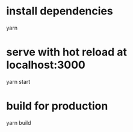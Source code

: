 # install dependencies
yarn
# serve with hot reload at localhost:3000
yarn start
# build for production
yarn build
